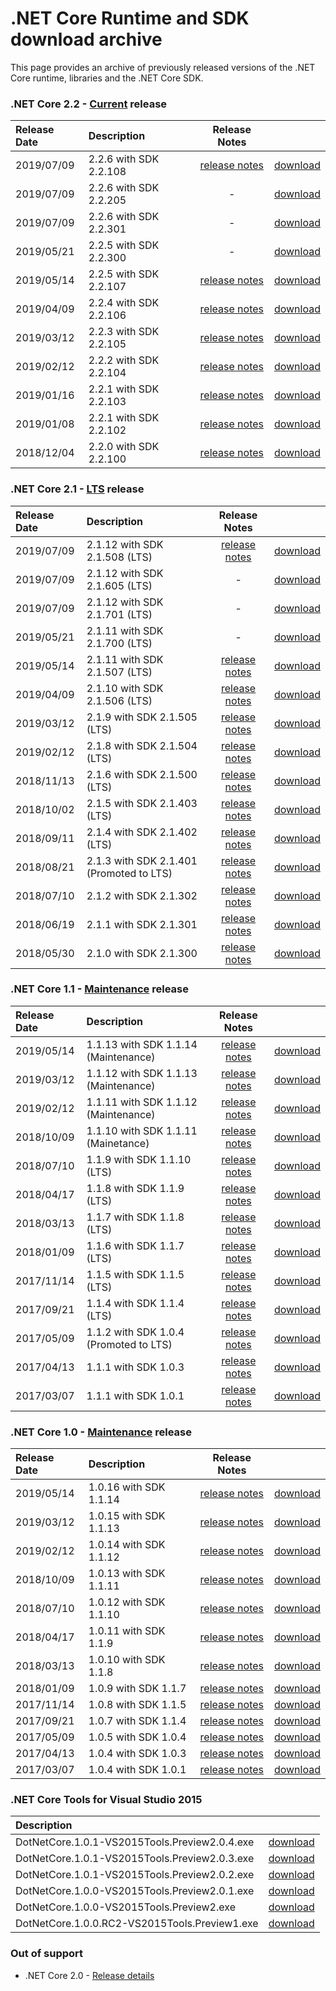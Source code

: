 # .NET Core Runtime and SDK download archive

This page provides an archive of previously released versions of the .NET Core runtime, libraries and the .NET Core SDK.

### .NET Core 2.2 - [Current](https://www.microsoft.com/net/core/support) release

| Release Date | Description | Release Notes | |
| :-- | :-- | :--: | :--: |
| 2019/07/09 | 2.2.6 with SDK 2.2.108 | [release notes](2.2/2.2.6/2.2.6.md) | [download](2.2/2.2.6/2.2.6-download.md) |
| 2019/07/09 | 2.2.6 with SDK 2.2.205 | - | [download](2.2/2.2.6/2.2.205-SDK-download.md) |
| 2019/07/09 | 2.2.6 with SDK 2.2.301 | - | [download](2.2/2.2.6/2.2.301-SDK-download.md) |
| 2019/05/21 | 2.2.5 with SDK 2.2.300 | - | [download](2.2/2.2.300/2.2.300-SDK-download.md) |
| 2019/05/14 | 2.2.5 with SDK 2.2.107 | [release notes](2.2/2.2.5/2.2.5.md) | [download](2.2/2.2.5/2.2.5-download.md) |
| 2019/04/09 | 2.2.4 with SDK 2.2.106 | [release notes](2.2/2.2.4/2.2.4.md) | [download](2.2/2.2.4/2.2.4-download.md) |
| 2019/03/12 | 2.2.3 with SDK 2.2.105 | [release notes](2.2/2.2.3/2.2.3.md) | [download](2.2/2.2.3/2.2.3-download.md) |
| 2019/02/12 | 2.2.2 with SDK 2.2.104 | [release notes](2.2/2.2.2/2.2.2.md) | [download](2.2/2.2.2/2.2.2-download.md) |
| 2019/01/16 | 2.2.1 with SDK 2.2.103 | [release notes](2.2/2.2.1/2.2.1.md) | [download](2.2/2.2.1/2.2.1-download.md) |
| 2019/01/08 | 2.2.1 with SDK 2.2.102 | [release notes](2.2/2.2.1/2.2.1.md) | [download](2.2/2.2.1/2.2.1-download.md) |
| 2018/12/04 | 2.2.0 with SDK 2.2.100 | [release notes](2.2/2.2.0/2.2.0.md) | [download](2.2/2.2.0/2.2.0-download.md) |

### .NET Core 2.1 - [LTS](https://www.microsoft.com/net/core/support) release

| Release Date | Description | Release Notes | |
| :-- | :-- | :--: | :--: |
| 2019/07/09 | 2.1.12 with SDK 2.1.508 (LTS) | [release notes](2.1/2.1.12/2.1.12.md) | [download](2.1/2.1.12/2.1.12-download.md) |
| 2019/07/09 | 2.1.12 with SDK 2.1.605 (LTS) | - | [download](2.1/2.1.12/2.1.605-SDK-download.md) |
| 2019/07/09 | 2.1.12 with SDK 2.1.701 (LTS) | - | [download](2.1/2.1.12/2.1.701-SDK-download.md) |
| 2019/05/21 | 2.1.11 with SDK 2.1.700 (LTS) | - | [download](2.1/2.1.700/2.1.700-SDK-download.md) |
| 2019/05/14 | 2.1.11 with SDK 2.1.507 (LTS) | [release notes](2.1/2.1.11/2.1.11.md) | [download](2.1/2.1.11/2.1.11-download.md) |
| 2019/04/09 | 2.1.10 with SDK 2.1.506 (LTS) | [release notes](2.1/2.1.10/2.1.10.md) | [download](2.1/2.1.10/2.1.10-download.md) |
| 2019/03/12 | 2.1.9 with SDK 2.1.505 (LTS) | [release notes](2.1/2.1.9/2.1.9.md) | [download](2.1/2.1.9/2.1.9-download.md) |
| 2019/02/12 | 2.1.8 with SDK 2.1.504 (LTS) | [release notes](2.1/2.1.8/2.1.8.md) | [download](2.1/2.1.8/2.1.8-download.md) |
| 2018/11/13 | 2.1.6 with SDK 2.1.500 (LTS) | [release notes](2.1/2.1.6/2.1.6.md) | [download](2.1/2.1.6/2.1.6-download.md) |
| 2018/10/02 | 2.1.5 with SDK 2.1.403 (LTS) | [release notes](2.1/2.1.5/2.1.5.md) | [download](2.1/2.1.5/2.1.5-download.md) |
| 2018/09/11 | 2.1.4 with SDK 2.1.402 (LTS) | [release notes](2.1/2.1.4/2.1.4.md) | [download](2.1/2.1.4/2.1.4-download.md) |
| 2018/08/21 | 2.1.3 with SDK 2.1.401 (Promoted to LTS) | [release notes](2.1/2.1.3/2.1.3.md) | [download](2.1/2.1.3/2.1.3-download.md) |
| 2018/07/10 | 2.1.2 with SDK 2.1.302 | [release notes](2.1/2.1.2.md) | [download](download-archives/2.1.2-download.md) |
| 2018/06/19 | 2.1.1 with SDK 2.1.301 | [release notes](2.1/2.1.1.md) | [download](download-archives/2.1.1-download.md) |
| 2018/05/30 | 2.1.0 with SDK 2.1.300 | [release notes](2.1/2.1.0.md) | [download](download-archives/2.1.0-download.md) |

### .NET Core 1.1 - [Maintenance](https://www.microsoft.com/net/core/support) release

| Release Date | Description | Release Notes | |
| :-- | :-- | :--: | :--: |
| 2019/05/14 | 1.1.13 with SDK 1.1.14 (Maintenance)  | [release notes](1.1/1.1.13/1.1.13.md) | [download](1.1/1.1.13/1.1.13-download.md) |
| 2019/03/12 | 1.1.12 with SDK 1.1.13 (Maintenance)  | [release notes](1.1/1.1.12/1.1.12.md) | [download](1.1/1.1.12/1.1.12-download.md) |
| 2019/02/12 | 1.1.11 with SDK 1.1.12 (Maintenance)  | [release notes](1.1/1.1.11/1.1.11.md) | [download](1.1/1.1.11/1.1.11-download.md) |
| 2018/10/09 | 1.1.10 with SDK 1.1.11 (Mainetance)   | [release notes](1.1/1.1.10.md) | [download](download-archives/1.1.10-download.md) |
| 2018/07/10 | 1.1.9 with SDK 1.1.10 (LTS)          | [release notes](1.1/1.1.9.md) | [download](download-archives/1.1.9-download.md) |
| 2018/04/17 | 1.1.8 with SDK 1.1.9 (LTS)          | [release notes](1.1/1.1.8.md) | [download](download-archives/1.1.8-download.md) |
| 2018/03/13 | 1.1.7 with SDK 1.1.8 (LTS)          | [release notes](1.1/1.1.7.md) | [download](download-archives/1.1.7-download.md) |
| 2018/01/09 | 1.1.6 with SDK 1.1.7 (LTS)          | [release notes](1.1/1.1.6.md) | [download](download-archives/1.1.6-download.md) |
| 2017/11/14 | 1.1.5 with SDK 1.1.5 (LTS)          | [release notes](1.1/1.1.5.md) | [download](download-archives/1.1.5.md) |
| 2017/09/21 | 1.1.4 with SDK 1.1.4 (LTS)          | [release notes](1.1/1.1.4.md) | [download](download-archives/1.1.4-download.md) |
| 2017/05/09 | 1.1.2 with SDK 1.0.4 (Promoted to LTS)     | [release notes](1.1/1.1.2.md) | [download](download-archives/1.1.2-download.md) |
| 2017/04/13 | 1.1.1 with SDK 1.0.3                | [release notes](https://github.com/dotnet/cli/releases/tag/v1.0.3) | [download](download-archives/1.0.3-sdk-download.md) |
| 2017/03/07 | 1.1.1 with SDK 1.0.1                | [release notes](1.1/1.1.1.md) | [download](download-archives/1.1.1-download.md) |

### .NET Core 1.0 - [Maintenance](https://www.microsoft.com/net/core/support) release

| Release Date | Description | Release Notes | |
| :-- | :-- | :--: | :--: |
| 2019/05/14 | 1.0.16 with SDK 1.1.14               | [release notes](1.0/1.0.16/1.0.16.md) | [download](1.0/1.0.16/1.0.16-download.md) |
| 2019/03/12 | 1.0.15 with SDK 1.1.13               | [release notes](1.0/1.0.15/1.0.15.md) | [download](1.0/1.0.15/1.0.15-download.md) |
| 2019/02/12 | 1.0.14 with SDK 1.1.12               | [release notes](1.0/1.0.14/1.0.14.md) | [download](1.0/1.0.14/1.0.14-download.md) |
| 2018/10/09 | 1.0.13 with SDK 1.1.11               | [release notes](1.0/1.0.13.md) | [download](download-archives/1.0.13-download.md) |
| 2018/07/10 | 1.0.12 with SDK 1.1.10               | [release notes](1.0/1.0.12.md) | [download](download-archives/1.0.12-download.md) |
| 2018/04/17 | 1.0.11 with SDK 1.1.9               | [release notes](1.0/1.0.11.md) | [download](download-archives/1.0.11-download.md) |
| 2018/03/13 | 1.0.10 with SDK 1.1.8               | [release notes](1.0/1.0.10.md) | [download](download-archives/1.0.10-download.md) |
| 2018/01/09 | 1.0.9 with SDK 1.1.7                | [release notes](1.0/1.0.9.md) | [download](download-archives/1.0.9-download.md) |
| 2017/11/14 | 1.0.8 with SDK 1.1.5                | [release notes](1.0/1.0.8.md) | [download](download-archives/1.0.8.md) |
| 2017/09/21 | 1.0.7 with SDK 1.1.4                | [release notes](1.0/1.0.7.md) | [download](download-archives/1.0.7-download.md) |
| 2017/05/09 | 1.0.5 with SDK 1.0.4                | [release notes](1.0/1.0.5.md) | [download](download-archives/1.0.5-download.md) |
| 2017/04/13 | 1.0.4 with SDK 1.0.3                | [release notes](https://github.com/dotnet/cli/releases/tag/v1.0.3) | [download](download-archives/1.0.3-sdk-download.md) |
| 2017/03/07 | 1.0.4 with SDK 1.0.1                | [release notes](1.0/1.0.4.md) | [download](download-archives/1.0.4-download.md) |

### .NET Core Tools for Visual Studio 2015

| Description | |
| :-- | :--: |
| DotNetCore.1.0.1-VS2015Tools.Preview2.0.4.exe | [download](https://download.microsoft.com/download/D/7/5/D75188CA-848C-4634-B402-4B746E9F516A/DotNetCore.1.0.1-VS2015Tools.Preview2.0.4.exe) |
| DotNetCore.1.0.1-VS2015Tools.Preview2.0.3.exe | [download](https://go.microsoft.com/fwlink/?LinkID=827546) |
| DotNetCore.1.0.1-VS2015Tools.Preview2.0.2.exe | [download](https://download.microsoft.com/download/5/5/7/557D02A5-C3D0-4EF6-A570-4F75CD0DA5BF/DotNetCore.1.0.1-VS2015Tools.Preview2.0.2.exe) |
| DotNetCore.1.0.0-VS2015Tools.Preview2.0.1.exe | [download](https://download.microsoft.com/download/2/F/8/2F864C4E-6980-4AFC-B64E-0AC04837FD6C/DotNetCore.1.0.0-VS2015Tools.Preview2.0.1.exe) |
| DotNetCore.1.0.0-VS2015Tools.Preview2.exe | [download](https://download.microsoft.com/download/A/3/8/A38489F3-9777-41DD-83F8-2CBDFAB2520C/DotNetCore.1.0.0-VS2015Tools.Preview2.exe) |
| DotNetCore.1.0.0.RC2-VS2015Tools.Preview1.exe | [download](https://download.microsoft.com/download/4/6/1/46116DFF-29F9-4FF8-94BF-F9BE05BE263B/DotNetCore.1.0.0.RC2-VS2015Tools.Preview1.exe) |

### Out of support

* .NET Core 2.0 - [Release details](https://github.com/dotnet/core/tree/master/release-notes/2.0)
